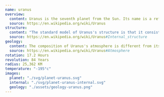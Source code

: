 ```yaml
---
name: uranus
overview:
  content: Uranus is the seventh planet from the Sun. Its name is a reference to the Greek god of the sky, Uranus according to Greek mythology, was the great-grandfather of Ares. It has the third-largest planetary radius and fourth-largest planetary mass in the Solar System.
  source: https://en.wikipedia.org/wiki/Uranus
structure:
  content: "The standard model of Uranus's structure is that it consists of three layers: a rocky (silicate/iron–nickel) core in the centre, an icy mantle in the middle and an outer gaseous hydrogen/helium envelope. The core is relatively small, with a mass of only 0.55 Earth masses."
  source: https://en.wikipedia.org/wiki/Uranus#Internal_structure
geology:
  content: The composition of Uranus's atmosphere is different from its bulk, consisting mainly of molecular hydrogen and helium. The helium molar fraction, i.e. the number of helium atoms per molecule of gas, is 0.15±0.03 in the upper troposphere.
  source: https://en.wikipedia.org/wiki/Uranus#Atmosphere
rotation: 17.2 Hours
revolution: 84 Years
radius: 25,362 KM
temperature: "-195°c"
images:
  planet: "./svg/planet-uranus.svg"
  internal: "./svg/planet-uranus-internal.svg"
  geology: "./assets/geology-uranus.png"
---
```

